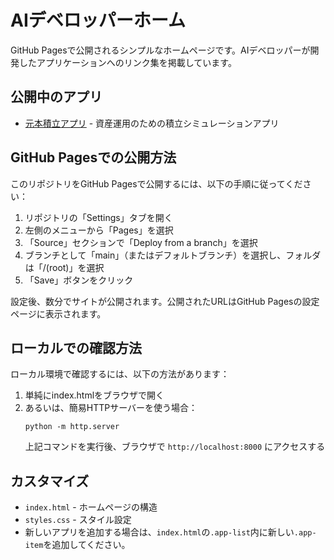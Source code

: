 # AIデベロッパーホーム

GitHub Pagesで公開されるシンプルなホームページです。AIデベロッパーが開発したアプリケーションへのリンク集を掲載しています。

## 公開中のアプリ

- [元本積立アプリ](https://chokin.aidev-sandbox.net) - 資産運用のための積立シミュレーションアプリ

## GitHub Pagesでの公開方法

このリポジトリをGitHub Pagesで公開するには、以下の手順に従ってください：

1. リポジトリの「Settings」タブを開く
2. 左側のメニューから「Pages」を選択
3. 「Source」セクションで「Deploy from a branch」を選択
4. ブランチとして「main」（またはデフォルトブランチ）を選択し、フォルダは「/(root)」を選択
5. 「Save」ボタンをクリック

設定後、数分でサイトが公開されます。公開されたURLはGitHub Pagesの設定ページに表示されます。

## ローカルでの確認方法

ローカル環境で確認するには、以下の方法があります：

1. 単純にindex.htmlをブラウザで開く
2. あるいは、簡易HTTPサーバーを使う場合：
   ```
   python -m http.server
   ```
   上記コマンドを実行後、ブラウザで `http://localhost:8000` にアクセスする

## カスタマイズ

- `index.html` - ホームページの構造
- `styles.css` - スタイル設定
- 新しいアプリを追加する場合は、`index.html`の`.app-list`内に新しい`.app-item`を追加してください。 